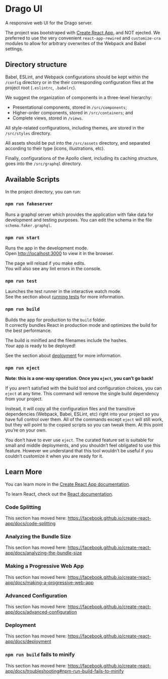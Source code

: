 # Drago UI

A responsive web UI for the Drago server.

The project was bootstraped with [Create React App](https://github.com/facebook/create-react-app), and NOT ejected. We preferred to use the very convenient `react-app-rewired` and `customize-cra` modules to allow for arbitrary overwrites of the Webpack and Babel settings.

## Directory structure

Babel, ESLint, and Webpack configurations should be kept within the `/config` directory or in the their corresponding configuration files at the project root (`.eslintrc`, `.babelrc`).

We suggest the organization of components in a three-level hierarchy:

- Presentational components, stored in  `/src/components`;
- Higher-order components, stored in `/src/containers`; and
- Complete views, stored in `/views`.

All style-related configurations, including themes, are stored in the `/src/styles` directory.

All assets should be put into the `/src/assets` directory, and separated according to their type (icons, illustrations, etc).

Finally, configurations of the Apollo client, including its caching structure, goes into the `/src/graphql` directory.

## Available Scripts

In the project directory, you can run:

### `npm run fakeserver`

Runs a graphql server which provides the application with fake data for development and testing purposes.
You can edit the schema in the file `schema.faker.graphql`.

### `npm run start`

Runs the app in the development mode.<br>
Open [http://localhost:3000](http://localhost:3000) to view it in the browser.

The page will reload if you make edits.<br>
You will also see any lint errors in the console.

### `npm run test`

Launches the test runner in the interactive watch mode.<br>
See the section about [running tests](https://facebook.github.io/create-react-app/docs/running-tests) for more information.

### `npm run build`

Builds the app for production to the `build` folder.<br>
It correctly bundles React in production mode and optimizes the build for the best performance.

The build is minified and the filenames include the hashes.<br>
Your app is ready to be deployed!

See the section about [deployment](https://facebook.github.io/create-react-app/docs/deployment) for more information.

### `npm run eject`

**Note: this is a one-way operation. Once you `eject`, you can’t go back!**

If you aren’t satisfied with the build tool and configuration choices, you can `eject` at any time. This command will remove the single build dependency from your project.

Instead, it will copy all the configuration files and the transitive dependencies (Webpack, Babel, ESLint, etc) right into your project so you have full control over them. All of the commands except `eject` will still work, but they will point to the copied scripts so you can tweak them. At this point you’re on your own.

You don’t have to ever use `eject`. The curated feature set is suitable for small and middle deployments, and you shouldn’t feel obligated to use this feature. However we understand that this tool wouldn’t be useful if you couldn’t customize it when you are ready for it.

## Learn More

You can learn more in the [Create React App documentation](https://facebook.github.io/create-react-app/docs/getting-started).

To learn React, check out the [React documentation](https://reactjs.org/).

### Code Splitting

This section has moved here: https://facebook.github.io/create-react-app/docs/code-splitting

### Analyzing the Bundle Size

This section has moved here: https://facebook.github.io/create-react-app/docs/analyzing-the-bundle-size

### Making a Progressive Web App

This section has moved here: https://facebook.github.io/create-react-app/docs/making-a-progressive-web-app

### Advanced Configuration

This section has moved here: https://facebook.github.io/create-react-app/docs/advanced-configuration

### Deployment

This section has moved here: https://facebook.github.io/create-react-app/docs/deployment

### `npm run build` fails to minify

This section has moved here: https://facebook.github.io/create-react-app/docs/troubleshooting#npm-run-build-fails-to-minify
